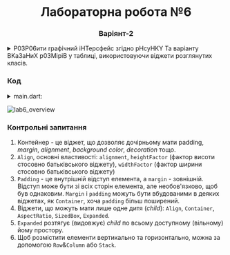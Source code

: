 <h1 align="center"> Лабораторна робота №6 </h1>
<h3 align="center"> Варіянт-2 </h3>

<details>
<summary>P03P06ити rpaфічний iHTepcфeйc згідно pHcyHKY Ta варіанту BKa3aHиX p03MipiB y таблиці, використовуючи віджети розглянутих класів.</summary>
<div align="center">
    <img src="https://i.imgur.com/f87Lg4q.png">
<br>
<br>

| №   | Розміри та розташування віджетів                                                      |
| --- | ------------------------------------------------------------------------------------- |
| 2   | e=min; b=200; d=100; g=350; h=550; f=i=100; k=min; m=550; n=p=r=s=5; розмір шрифту 14 |


</div>
</details>

### Код
<details>
<summary>main.dart:</summary>

```dart
import 'dart:math';
import 'package:flutter/material.dart';

enum ColorsFor {
  background,
  card1,
  card2,
  card3,
  card4,
}

Color textColor(Color bgColor) =>
    bgColor.computeLuminance() > 0.5 ? Colors.black : Colors.white;

void main() {
  runApp(const MyApp());
}

class MyApp extends StatelessWidget {
  const MyApp({super.key});

  // This widget is the root of your application.
  @override
  Widget build(BuildContext context) => MaterialApp(
        theme: ThemeData(),
        darkTheme: ThemeData.dark(),
        home: const MyHomePage(title: 'Lab work #6'),
        debugShowCheckedModeBanner: false,
      );
}

class MyHomePage extends StatefulWidget {
  const MyHomePage({super.key, required this.title});

  final String title;

  @override
  State<MyHomePage> createState() => _MyHomePageState();
}

class _MyHomePageState extends State<MyHomePage> {
  _MyHomePageState() {
    _k = min(_g, _h);
    _e = min(_b, _d);
  }

  Map<ColorsFor, Color> colors = {
    ColorsFor.background: const Color(0xFFA85CF9),
    ColorsFor.card1: const Color(0xff6D67E4),
    ColorsFor.card2: const Color(0xffF2F7A1),
    ColorsFor.card3: const Color(0xffCF4647),
    ColorsFor.card4: const Color(0xff2A363B),
  };

  final double _borderRadius = 10;
  final EdgeInsets _padding = const EdgeInsets.all(16);

  final double _d = 100, _f = 100, _i = 100;
  final double _b = 200;
  final double _g = 350;
  final double _h = 550, _m = 550;
  final double _n = 5, _p = 5, _r = 5, _s = 5;
  double _e = 0, _k = 0;

  @override
  Widget build(BuildContext context) => Scaffold(
      appBar: AppBar(
        centerTitle: true,
        title: Text(widget.title),
        backgroundColor: colors[ColorsFor.background],
      ),
      body: SingleChildScrollView(
        scrollDirection: Axis.horizontal,
        child: Container(
            margin: EdgeInsets.only(top: 10, bottom: _e),
            child: Row(
              children: [
                Column(
                  children: [
                    Card(
                      shape: RoundedRectangleBorder(
                          borderRadius: BorderRadius.only(
                        topLeft: Radius.circular(_borderRadius),
                      )),
                      margin: EdgeInsets.only(left: _f),
                      color: colors[ColorsFor.card1],
                      child: Container(
                        width: _g,
                        padding: _padding,
                        child: Text(
                            "Ще не вмерла України ні слава, ні воля.\nЩе нам, браття-українці, усміхнеться доля.",
                            style: TextStyle(
                                fontSize: Theme.of(context)
                                    .textTheme
                                    .bodyMedium
                                    ?.fontSize,
                                color: textColor(colors[ColorsFor.card1]!))),
                      ),
                    ),
                    Card(
                      shape: RoundedRectangleBorder(
                          borderRadius: BorderRadius.only(
                        bottomLeft: Radius.circular(_borderRadius),
                      )),
                      margin: EdgeInsets.only(left: _k),
                      color: colors[ColorsFor.card2],
                      child: Container(
                        padding: EdgeInsets.only(
                            left: _n, top: _r, right: _p, bottom: _s),
                        width: _m,
                        child: Text("Душу й тіло ми положим за нашу свободу,",
                            style: TextStyle(
                                fontSize: Theme.of(context)
                                    .textTheme
                                    .bodyMedium
                                    ?.fontSize,
                                color: textColor(colors[ColorsFor.card2]!))),
                      ),
                    ),
                  ],
                ),
                Column(
                  children: [
                    Card(
                      shape: RoundedRectangleBorder(
                          borderRadius: BorderRadius.only(
                        topRight: Radius.circular(_borderRadius),
                      )),
                      margin: EdgeInsets.only(right: _i),
                      color: colors[ColorsFor.card3],
                      child: Container(
                        alignment: Alignment.center,
                        height: _b,
                        width: _h,
                        padding: _padding,
                        child: Text(
                            "Згинуть наші вороженьки, як роса на сонці, \nЗапануєм і ми, браття, у своїй сторонці.",
                            style: TextStyle(
                                fontSize: Theme.of(context)
                                    .textTheme
                                    .bodyMedium
                                    ?.fontSize,
                                color: textColor(colors[ColorsFor.card3]!))),
                      ),
                    ),
                    Card(
                      shape: RoundedRectangleBorder(
                          borderRadius: BorderRadius.only(
                        bottomRight: Radius.circular(_borderRadius),
                      )),
                      color: colors[ColorsFor.card4],
                      child: Container(
                        alignment: Alignment.center,
                        height: _d,
                        padding: _padding,
                        child: Text(
                            "І покажем, що ми, браття, козацького роду.",
                            style: TextStyle(
                                fontSize: Theme.of(context)
                                    .textTheme
                                    .bodyMedium
                                    ?.fontSize,
                                color: textColor(colors[ColorsFor.card4]!))),
                      ),
                    ),
                  ],
                ),
              ],
            )),
      ));
}
```
</details> 

![lab6_overview](https://i.imgur.com/bI0WNaR.png)

### Контрольні запитання
1. Контейнер - це віджет, що дозволяє дочірньому мати padding, _margin_, _alignment_, _background color_, _decoration_ тощо.
2. `Align`, основні властивості: `alignment`, `heightFactor` (фактор висоти стосовно батьківського віджету), `widthFactor` (фактор ширини стосовно батьківського віджету)
3. `Padding` - це внутрішній відступ елемента, а `margin` - зовнішній. Відступ може бути зі всіх сторін елемента, але необов'язково, щоб був однаковим. `Margin` і `padding` можуть бути вбудованими в деяких віджетах, як `Container`, хоча `padding` більш поширений.
4. Віджети, що можуть мати лише одне дитя (_child_): `Align`, `Container`, `AspectRatio`, `SizedBox`, `Expanded`.
5. `Expanded` розтягує (видовжує) _child_ по всьому доступному (вільному) йому простору.
6. Щоб розмістити елементи вертикально та горизонтально, можна за допомогою `Row`&`Column` або `Stack`.